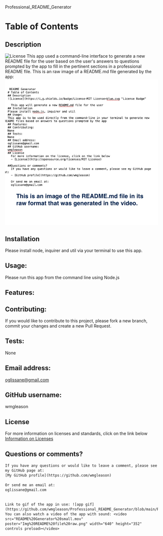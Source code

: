 
Professional_README_Generator
 # Table of Contents
  ## Description
  ![License](https://img.shields.io/badge/license-MIT-blue.svg) 
  This app used a command-line interface to generate a new README file for the user based on the user's answers to questions prompted by the app to fill in the pertinent sections in a professional README file. This is an raw image of a README.md file generated by the app: ![README.md example](https://github.com/wmgleason/Professional_README_Generator/blob/main/Img%20README%20file%20raw.png)
  ## Installation
  Please install node, inquirer and util via your terminal to use this app.
  ## Usage:
  Please run this app from the command line using Node.js
  ## Features:
  
  ## Contributing:
  If you would like to contribute to this project, please fork a new branch, commit your changes and create a new Pull Request.
  ## Tests:
  None
  ## Email address:
  oglissane@gmail.com
  ## GitHub username:
  wmgleason
  ## License
  For more information on licenses and standards, click on the link below
  [Information on Licenses](http://opensource.org/licenses)

  ## Questions or comments?
    If you have any questions or would like to leave a comment, please see my GitHub page at:
    [My GitHub profile](https://github.com/wmgleason)
  
    Or send me an email at:
    oglissane@gmail.com


    Link to gif of the app in use: ![app gif](https://github.com/wmgleason/Professional_README_Generator/blob/main/README%20Generator%20small.gif)
    You can also watch a video of the app with sound: <video src="README%20Generator%20small.mov" poster="Img%20README%20file%20raw.png" width="640" height="352" controls preload></video>
